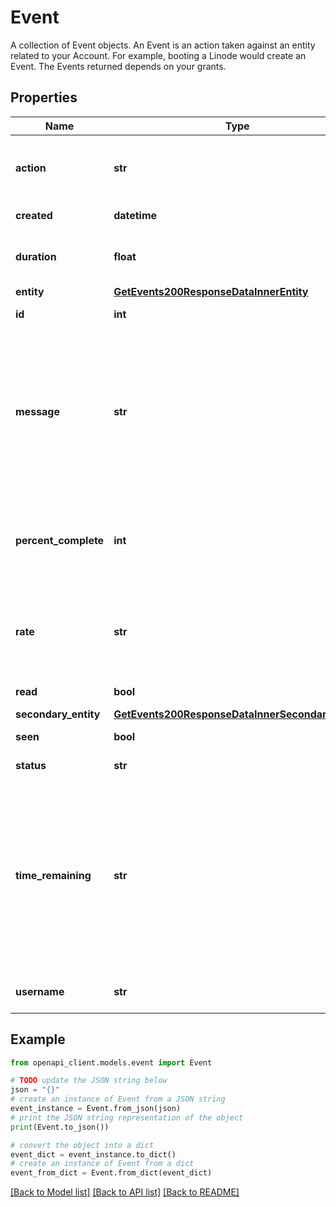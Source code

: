 # Event

A collection of Event objects. An Event is an action taken against an entity related to your Account. For example, booting a Linode would create an Event. The Events returned depends on your grants.

## Properties

Name | Type | Description | Notes
------------ | ------------- | ------------- | -------------
**action** | **str** | The action that caused this Event. New actions may be added in the future. | [optional] [readonly] 
**created** | **datetime** | When this Event was created. | [optional] [readonly] 
**duration** | **float** | The total duration in seconds that it takes for the Event to complete. | [optional] [readonly] 
**entity** | [**GetEvents200ResponseDataInnerEntity**](GetEvents200ResponseDataInnerEntity.md) |  | [optional] 
**id** | **int** | The unique ID of this Event. | [optional] [readonly] 
**message** | **str** | Provides additional information about the event. Additional information may include, but is not limited to, a more detailed representation of events which can help diagnose non-obvious failures. | [optional] 
**percent_complete** | **int** | A percentage estimating the amount of time remaining for an Event. Returns &#x60;null&#x60; for notification events. | [optional] [readonly] 
**rate** | **str** | The rate of completion of the Event. Only some Events will return rate; for example, migration and resize Events. | [optional] [readonly] 
**read** | **bool** | If this Event has been read. | [optional] [readonly] 
**secondary_entity** | [**GetEvents200ResponseDataInnerSecondaryEntity**](GetEvents200ResponseDataInnerSecondaryEntity.md) |  | [optional] 
**seen** | **bool** | If this Event has been seen. | [optional] [readonly] 
**status** | **str** | The current status of this Event. | [optional] [readonly] 
**time_remaining** | **str** | The estimated time remaining until the completion of this Event. This value is only returned for some in-progress migration events. For all other in-progress events, the &#x60;percent_complete&#x60; attribute will indicate about how much more work is to be done. | [optional] [readonly] 
**username** | **str** | The username of the User who caused the Event. | [optional] [readonly] 

## Example

```python
from openapi_client.models.event import Event

# TODO update the JSON string below
json = "{}"
# create an instance of Event from a JSON string
event_instance = Event.from_json(json)
# print the JSON string representation of the object
print(Event.to_json())

# convert the object into a dict
event_dict = event_instance.to_dict()
# create an instance of Event from a dict
event_from_dict = Event.from_dict(event_dict)
```
[[Back to Model list]](../README.md#documentation-for-models) [[Back to API list]](../README.md#documentation-for-api-endpoints) [[Back to README]](../README.md)


